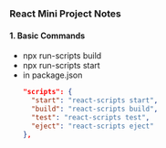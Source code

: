 ### React Mini Project Notes

#### 1. Basic Commands
- npx run-scripts build
- npx run-scripts start
- in package.json
  ```json
  "scripts": {
    "start": "react-scripts start",
    "build": "react-scripts build",
    "test": "react-scripts test",
    "eject": "react-scripts eject"
  },
  ```
